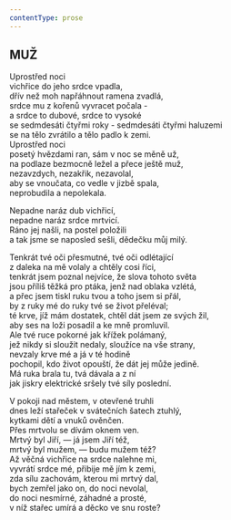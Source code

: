 ```yaml
---
contentType: prose
---
```


<section>

## MUŽ  

Uprostřed noci  
vichřice do jeho srdce vpadla,  
dřív než moh napřáhnout ramena zvadlá,  
srdce mu z kořenů vyvracet počala -  
a srdce to dubové, srdce to vysoké  
se sedmdesáti čtyřmi roky - sedmdesáti čtyřmi haluzemi  
se na tělo zvrátilo a tělo padlo k zemi.  
Uprostřed noci  
posetý hvězdami ran, sám v noc se měně už,  
na podlaze bezmocně ležel a přece ještě muž,  
nezavzdych, nezakřik, nezavolal,  
aby se vnoučata, co vedle v jizbě spala,  
neprobudila a nepolekala.  

Nepadne naráz dub vichřicí,  
nepadne naráz srdce mrtvicí.  
Ráno jej našli, na postel položili  
a tak jsme se naposled sešli, dědečku můj milý.  

Tenkrát tvé oči přesmutné, tvé oči odlétající  
z daleka na mě volaly a chtěly cosi říci,  
tenkrát jsem poznal nejvíce, že slova tohoto světa  
jsou příliš těžká pro ptáka, jenž nad oblaka vzlétá,  
a přec jsem tiskl ruku tvou a toho jsem si přál,  
by z ruky mé do ruky tvé se život přeléval;  
té krve, jíž mám dostatek, chtěl dát jsem ze svých žil,  
aby ses na loži posadil a ke mně promluvil.  
Ale tvé ruce pokorné jak křížek polámaný,  
jež nikdy si sloužit nedaly, sloužíce na vše strany,  
nevzaly krve mé a já v té hodině  
pochopil, kdo život opouští, že dát jej může jedině.  
Má ruka brala tu, tvá dávala a z ní  
jak jiskry elektrické sršely tvé síly poslední.  

V pokoji nad městem, v otevřené truhli  
dnes leží stařeček v svátečních šatech ztuhlý,  
kytkami dětí a vnuků ověnčen.  
Přes mrtvolu se dívám oknem ven.  
Mrtvý byl Jiří, — já jsem Jiří též,  
mrtvý byl mužem, — budu mužem též?  
Až věčná vichřice na srdce nalehne mi,  
vyvrátí srdce mé, přibije mě jím k zemi,  
zda sílu zachovám, kterou mi mrtvý dal,  
bych zemřel jako on, do noci nevolal,  
do noci nesmírné, záhadné a prosté,  
v níž stařec umírá a děcko ve snu roste?

</section>

